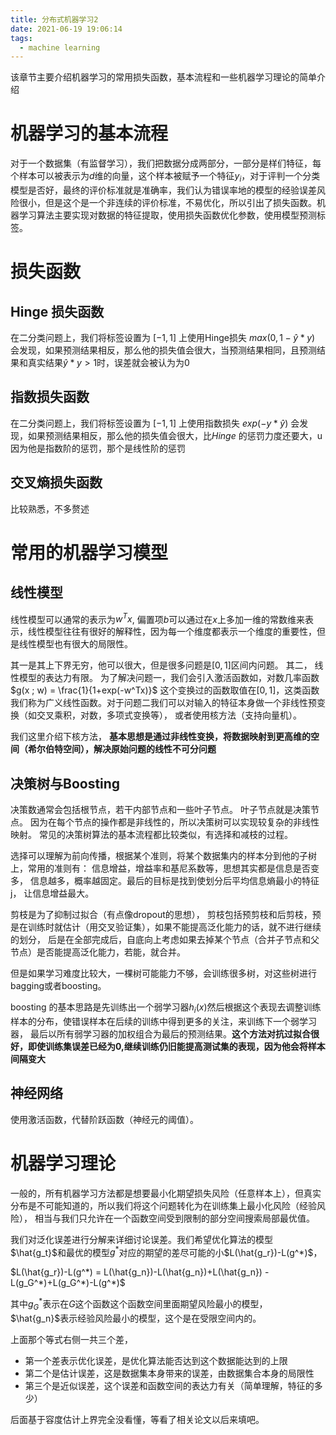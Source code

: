 ```yaml
---
title: 分布式机器学习2
date: 2021-06-19 19:06:14
tags:
  - machine learning
---
```

该章节主要介绍机器学习的常用损失函数，基本流程和一些机器学习理论的简单介绍
<!--More-->

# 机器学习的基本流程

对于一个数据集（有监督学习），我们把数据分成两部分，一部分是样们特征，每个样本可以被表示为$d$维的向量，这个样本被赋予一个特征$y_i$，对于评判一个分类模型是否好，最终的评价标准就是准确率，我们认为错误率地的模型的经验误差风险很小，但是这个是一个非连续的评价标准，不易优化，所以引出了损失函数。机器学习算法主要实现对数据的特征提取，使用损失函数优化参数，使用模型预测标签。

# 损失函数

## Hinge 损失函数

在二分类问题上，我们将标签设置为 $[-1, 1]$ 上使用Hinge损失 $max(0, 1- \hat{y} *y)$ 会发现，如果预测结果相反，那么他的损失值会很大，当预测结果相同，且预测结果和真实结果$\hat{y}*y>1$时，误差就会被认为为0

## 指数损失函数

在二分类问题上，我们将标签设置为 $[-1, 1]$ 上使用指数损失 $exp(-y*\hat{y})$ 会发现，如果预测结果相反，那么他的损失值会很大，比*Hinge* 的惩罚力度还要大，u因为他是指数阶的惩罚，那个是线性阶的惩罚

## 交叉熵损失函数

比较熟悉，不多赘述

# 常用的机器学习模型

## 线性模型

线性模型可以通常的表示为$w^Tx$, 偏置项$b$可以通过在$x$上多加一维的常数维来表示，线性模型往往有很好的解释性，因为每一个维度都表示一个维度的重要性，但是线性模型也有很大的局限性。

其一是其上下界无穷，他可以很大，但是很多问题是$[0, 1]$区间内问题。 其二， 线性模型的表达力有限。 为了解决问题一，我们会引入激活函数如，对数几率函数 $g(x ; w) = \frac{1}{1+exp(-w^Tx)}$ 这个变换过的函数取值在$[0, 1]$，这类函数我们称为广义线性函数。对于问题二我们可以对输入的特征本身做一个非线性预变换（如交叉乘积，对数，多项式变换等）， 或者使用核方法（支持向量机）。

我们这里介绍下核方法， **基本思想是通过非线性变换，将数据映射到更高维的空间（希尔伯特空间），解决原始问题的线性不可分问题** 

## 决策树与Boosting

决策数通常会包括根节点，若干内部节点和一些叶子节点。 叶子节点就是决策节点。 因为在每个节点的操作都是非线性的，所以决策树可以实现较复杂的非线性映射。 常见的决策树算法的基本流程都比较类似，有选择和减枝的过程。

选择可以理解为前向传播，根据某个准则，将某个数据集内的样本分到他的子树上，常用的准则有： 信息增益，增益率和基尼系数等，思想其实都是信息是否变多， 信息越多，概率越固定。最后的目标是找到使划分后平均信息熵最小的特征j， 让信息增益最大。

剪枝是为了抑制过拟合（有点像dropout的思想）， 剪枝包括预剪枝和后剪枝，预是在训练时就估计（用交叉验证集），如果不能提高泛化能力的话，就不进行继续的划分， 后是在全部完成后，自底向上考虑如果去掉某个节点（合并子节点和父节点）是否能提高泛化能力，若能，就合并。

但是如果学习难度比较大，一棵树可能能力不够，会训练很多树，对这些树进行bagging或者boosting。

boosting 的基本思路是先训练出一个弱学习器$h_i(x)$然后根据这个表现去调整训练样本的分布，使错误样本在后续的训练中得到更多的关注，来训练下一个弱学习器， 最后以所有弱学习器的加权组合为最后的预测结果。**这个方法对抗过拟合很好，即使训练集误差已经为0,继续训练仍旧能提高测试集的表现，因为他会将样本间隔变大** 

## 神经网络

使用激活函数，代替阶跃函数（神经元的阈值）。


# 机器学习理论 

一般的，所有机器学习方法都是想要最小化期望损失风险（任意样本上），但真实分布是不可能知道的，所以我们将这个问题转化为在训练集上最小化风险（经验风险）， 相当与我们只允许在一个函数空间受到限制的部分空间搜索局部最优值。

我们对泛化误差进行分解来详细讨论误差。我们希望优化算法的模型$\hat{g_t}$和最优的模型$g^*$对应的期望的差尽可能的小$L(\hat{g_r})-L(g^*)$，

$L(\hat{g_r})-L(g^*) = L(\hat{g_n})-L(\hat{g_n})+L(\hat{g_n}) - L(g_G^*)+L(g_G^*)-L(g^*)$

其中$g^*_G$表示在$G$这个函数这个函数空间里面期望风险最小的模型， $\hat{g_n}$表示经验风险最小的模型，这个是在受限空间内的。

上面那个等式右侧一共三个差，
+ 第一个差表示优化误差，是优化算法能否达到这个数据能达到的上限
+ 第二个是估计误差，这是数据集本身带来的误差，由数据集合本身的局限性
+ 第三个是近似误差，这个误差和函数空间的表达力有关（简单理解，特征的多少）


后面基于容度估计上界完全没看懂，等看了相关论文以后来填吧。

